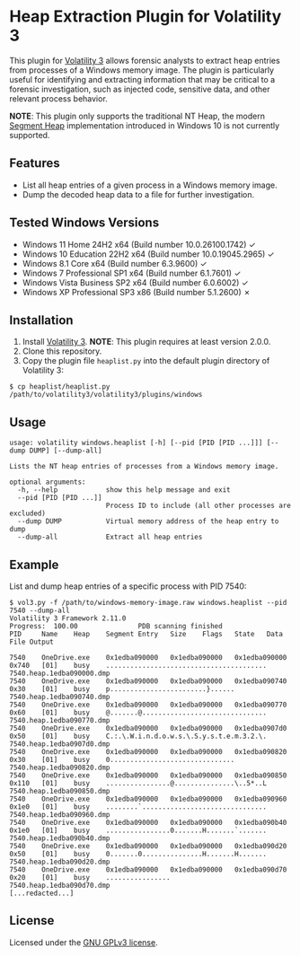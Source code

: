 # Heap Extraction Plugin for Volatility 3

This plugin for [Volatility 3](https://github.com/volatilityfoundation/volatility3/) allows forensic analysts to extract heap entries from processes of a Windows memory image. The plugin is particularly useful for identifying and extracting information that may be critical to a forensic investigation, such as injected code, sensitive data, and other relevant process behavior.

**NOTE**: This plugin only supports the traditional NT Heap, the modern [Segment Heap](https://learn.microsoft.com/en-us/windows/win32/sbscs/application-manifests#heaptype) implementation introduced in Windows 10 is not currently supported.

## Features

- List all heap entries of a given process in a Windows memory image.
- Dump the decoded heap data to a file for further investigation.

## Tested Windows Versions

- Windows 11 Home 24H2 x64 (Build number 10.0.26100.1742) &check;
- Windows 10 Education 22H2 x64 (Build number 10.0.19045.2965) &check;
- Windows 8.1 Core x64 (Build number 6.3.9600) &check;
- Windows 7 Professional SP1 x64 (Build number 6.1.7601) &check;
- Windows Vista Business SP2 x64 (Build number 6.0.6002) &check;
- Windows XP Professional SP3 x86 (Build number 5.1.2600) &cross;

## Installation

1. Install [Volatility 3](https://github.com/volatilityfoundation/volatility3?tab=readme-ov-file#installing). **NOTE**: This plugin requires at least version 2.0.0.
1. Clone this repository.
3. Copy the plugin file `heaplist.py` into the default plugin directory of Volatility 3:

```shell
$ cp heaplist/heaplist.py /path/to/volatility3/volatility3/plugins/windows
```

## Usage

```
usage: volatility windows.heaplist [-h] [--pid [PID [PID ...]]] [--dump DUMP] [--dump-all]

Lists the NT heap entries of processes from a Windows memory image.

optional arguments:
  -h, --help            show this help message and exit
  --pid [PID [PID ...]]
                        Process ID to include (all other processes are excluded)
  --dump DUMP           Virtual memory address of the heap entry to dump
  --dump-all            Extract all heap entries
```

## Example

List and dump heap entries of a specific process with PID 7540:

```
$ vol3.py -f /path/to/windows-memory-image.raw windows.heaplist --pid 7540 --dump-all
Volatility 3 Framework 2.11.0
Progress:  100.00               PDB scanning finished                        
PID     Name    Heap    Segment Entry   Size    Flags   State   Data    File Output

7540    OneDrive.exe    0x1edba090000   0x1edba090000   0x1edba090000   0x740   [01]    busy    ........................................        7540.heap.1edba090000.dmp
7540    OneDrive.exe    0x1edba090000   0x1edba090000   0x1edba090740   0x30    [01]    busy    p........................}......        7540.heap.1edba090740.dmp
7540    OneDrive.exe    0x1edba090000   0x1edba090000   0x1edba090770   0x60    [01]    busy    @.......@...............................        7540.heap.1edba090770.dmp
7540    OneDrive.exe    0x1edba090000   0x1edba090000   0x1edba0907d0   0x50    [01]    busy    C.:.\.W.i.n.d.o.w.s.\.S.y.s.t.e.m.3.2.\.        7540.heap.1edba0907d0.dmp
7540    OneDrive.exe    0x1edba090000   0x1edba090000   0x1edba090820   0x30    [01]    busy    0...............................        7540.heap.1edba090820.dmp
7540    OneDrive.exe    0x1edba090000   0x1edba090000   0x1edba090850   0x110   [01]    busy    ................@...............\..5*..L        7540.heap.1edba090850.dmp
7540    OneDrive.exe    0x1edba090000   0x1edba090000   0x1edba090960   0x1e0   [01]    busy    ........`...............................        7540.heap.1edba090960.dmp
7540    OneDrive.exe    0x1edba090000   0x1edba090000   0x1edba090b40   0x1e0   [01]    busy    ................0.......H.......`.......        7540.heap.1edba090b40.dmp
7540    OneDrive.exe    0x1edba090000   0x1edba090000   0x1edba090d20   0x50    [01]    busy    0.......0...............H.......H.......        7540.heap.1edba090d20.dmp
7540    OneDrive.exe    0x1edba090000   0x1edba090000   0x1edba090d70   0x20    [01]    busy    ................        7540.heap.1edba090d70.dmp
[...redacted...]
```

## License

Licensed under the [GNU GPLv3 license](./LICENSE).
